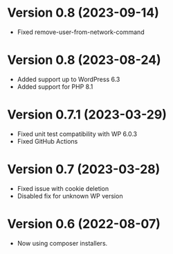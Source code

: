 Version 0.8 (2023-09-14)
========================
- Fixed remove-user-from-network-command

Version 0.8 (2023-08-24)
========================
- Added support up to WordPress 6.3
- Added support for PHP 8.1

Version 0.7.1 (2023-03-29)
==========================
- Fixed unit test compatibility with WP 6.0.3
- Fixed GitHub Actions

Version 0.7 (2023-03-28)
========================
- Fixed issue with cookie deletion
- Disabled fix for unknown WP version

Version 0.6 (2022-08-07)
========================
- Now using composer installers.
